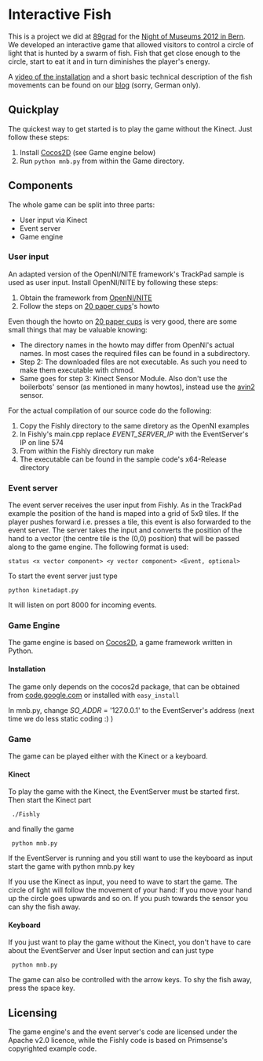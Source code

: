 # Interactive Fish

This is a project we did at [89grad](http://www.89grad.ch) for the [Night of Museums 2012 in Bern](http://www.museumsnacht-bern.ch).
We developed an interactive game that allowed visitors to control a circle of light that is hunted by a swarm of fish.
Fish that get close enough to the circle, start to eat it and in turn diminishes the player's energy.

A [video of the installation](http://www.youtube.com/watch?v=v7GTQomqFMk) and a short basic technical description of the fish movements can be found on our
[blog](http://www.89grad.ch/2012/04/museumsnacht-tech/) (sorry, German only).

## Quickplay

The quickest way to get started is to play the game without the Kinect. Just follow these steps:

1. Install [Cocos2D](http://cocos2d.org) (see Game engine below)
2. Run `python mnb.py` from within the Game directory.

## Components

The whole game can be split into three parts:

* User input via Kinect
* Event server
* Game engine

### User input

An adapted version of the OpenNI/NITE framework's TrackPad sample is used as user input. Install OpenNI/NITE by following these steps:

1. Obtain the framework from [OpenNI/NITE](http://www.openni.org)
2. Follow the steps on [20 paper cups](http://www.20papercups.net/programming/kinect-on-ubuntu-with-openni/)'s howto

Even though the howto on [20 paper cups](http://www.20papercups.net/programming/kinect-on-ubuntu-with-openni/) is very good, there
are some small things that may be valuable knowing:

* The directory names in the howto may differ from OpenNI's actual names. In most cases the required files can be found in a subdirectory.
* Step 2: The downloaded files are not executable. As such you need to make them executable with chmod.
* Same goes for step 3: Kinect Sensor Module. Also don't use the boilerbots' sensor (as mentioned in many howtos), instead use the [avin2](https://github.com/avin2/SensorKinect) sensor.

For the actual compilation of our source code do the following:

1. Copy the Fishly directory to the same diretory as the OpenNI examples
2. In Fishly's main.cpp replace *EVENT_SERVER_IP* with the EventServer's IP on line 574
3. From within the Fishly directory run make
4. The executable can be found in the sample code's x64-Release directory

### Event server

The event server receives the user input from Fishly. As in the TrackPad example the position of the hand is maped into a grid of 5x9
tiles. If the player pushes forward i.e. presses a tile, this event is also forwarded to the event server. The server takes the input
and converts the position of the hand to a vector (the centre tile is the (0,0) position) that will be passed along to the game engine.
The following format is used:

    status <x vector component> <y vector component> <Event, optional>

To start the event server just type

    python kinetadapt.py

It will listen on port 8000 for incoming events.

### Game Engine

The game engine is based on [Cocos2D](http://cocos2d.org), a game framework written in Python.

#### Installation

The game only depends on the cocos2d package, that can be obtained from [code.google.com](http://code.google.com/p/los-cocos/downloads/list)
or installed with `easy_install`

In mnb.py, change *SO_ADDR* = '127.0.0.1' to the EventServer's address (next time we do less static coding :) )

### Game

The game can be played either with the Kinect or a keyboard.

#### Kinect

To play the game with the Kinect, the EventServer must be started first. Then start the Kinect part
     
     ./Fishly

and finally the game
     
     python mnb.py

If the EventServer is running and you still want to use the keyboard as input start the game with
     python mnb.py key

If you use the Kinect as input, you need to wave to start the game. The circle of light will follow the movement of your hand: If
you move your hand up the circle goes upwards and so on. If you push towards the sensor you can shy the fish away.

#### Keyboard

If you just want to play the game without the Kinect, you don't have to care about the EventServer and User Input section and can just type

     python mnb.py

The game can also be controlled with the arrow keys. To shy the fish away, press the space key.

## Licensing

The game engine's and the event server's code are licensed under the Apache v2.0 licence, while the Fishly code is based on Primsense's copyrighted example code.